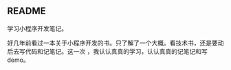 ## README

学习小程序开发笔记。

好几年前看过一本关于小程序开发的书。只了解了一个大概。看技术书，还是要动后去写代码和记笔记。这一次 ，我认认真真的学习，认认真真的记笔记和写demo。





 





​	
